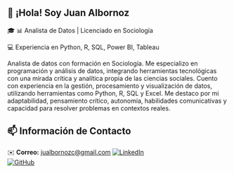 ## 👋 ¡Hola! Soy Juan Albornoz

🎓 📊 Analista de Datos | Licenciado en Sociología

💻 Experiencia en Python, R, SQL, Power BI, Tableau  

Analista de datos con formación en Sociología. Me especializo en programación y análisis de datos, integrando herramientas tecnológicas con una mirada crítica y analítica propia de las ciencias sociales. Cuento con experiencia en la gestión, procesamiento y visualización de datos, utilizando herramientas como Python, R, SQL y Excel. Me destaco por mi adaptabilidad, pensamiento crítico, autonomía, habilidades comunicativas y capacidad para resolver problemas en contextos reales.

## 📫 Información de Contacto
✉️ **Correo:** jualbornozc@gmail.com
[![LinkedIn](https://img.shields.io/badge/LinkedIn-JuanAlbornoz-blue)](https://www.linkedin.com/in/juan-albornoz-carrillo/)  
[![GitHub](https://img.shields.io/badge/GitHub-Portafolio-black)](https://github.com/JuanAlbornoz32)
